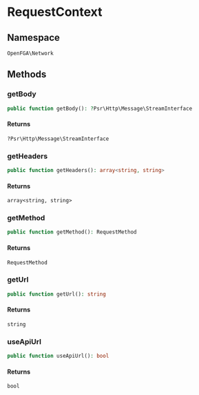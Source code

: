 # RequestContext


## Namespace
`OpenFGA\Network`




## Methods
### getBody


```php
public function getBody(): ?Psr\Http\Message\StreamInterface
```



#### Returns
`?Psr\Http\Message\StreamInterface`

### getHeaders


```php
public function getHeaders(): array<string, string>
```



#### Returns
`array<string, string>`

### getMethod


```php
public function getMethod(): RequestMethod
```



#### Returns
`RequestMethod`

### getUrl


```php
public function getUrl(): string
```



#### Returns
`string`

### useApiUrl


```php
public function useApiUrl(): bool
```



#### Returns
`bool`

